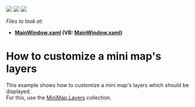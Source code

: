 <!-- default badges list -->
![](https://img.shields.io/endpoint?url=https://codecentral.devexpress.com/api/v1/VersionRange/128571343/22.2.2%2B)
[![](https://img.shields.io/badge/Open_in_DevExpress_Support_Center-FF7200?style=flat-square&logo=DevExpress&logoColor=white)](https://supportcenter.devexpress.com/ticket/details/T200327)
[![](https://img.shields.io/badge/📖_How_to_use_DevExpress_Examples-e9f6fc?style=flat-square)](https://docs.devexpress.com/GeneralInformation/403183)
<!-- default badges end -->
<!-- default file list -->
*Files to look at*:

* **[MainWindow.xaml](./CS/MiniMapLayers/MainWindow.xaml) (VB: [MainWindow.xaml](./VB/MiniMapLayers/MainWindow.xaml))**
<!-- default file list end -->
# How to customize a mini map's layers


This example shows how to customize a mini map's layers which should be displayed.<br />For this, use the <a href="https://documentation.devexpress.com/#WPF/DevExpressXpfMapMiniMap_Layerstopic">MiniMap.Layers</a> collection.

<br/>


